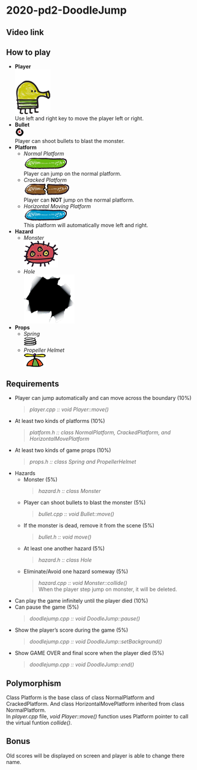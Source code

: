 # 2020-pd2-DoodleJump

## Video link
## How to play
- **Player**  
  ![Player](/images/player_Right.png "/images/player_Right.png")  
  Use left and right key to move the player left or right.
- **Bullet**  
  ![Bullet](/images/bullet.png "/images/bullet.png")  
  Player can shoot bullets to blast the monster.
- **Platform**
  - *Normal Platform*  
    ![Normal Platform](/images/Normal_Platform.png "/images/Normal_Platform.png ")  
    Player can jump on the normal platform.  
  - *Cracked Platform*  
    ![Cracked Platform](/images/Cracked_Platform1.png "/images/Cracked_Platform1.png")  
    Player can **NOT** jump on the normal platform.
  - *Horizontal Moving Platform*  
    ![Horizontal Moving Platform](/images/Horiziontal_Move_Platform.png "/images/Horiziontal_Move_Platform.png")  
    This platform will automatically move left and right.
- **Hazard**
  - *Monster*  
    ![Monster](/images/monster1.png "/images/monster1.png")  
  - *Hole*  
    ![Hole](/images/hole.png "/images/hole.png")
- **Props**
  - *Spring*  
    ![Spring](/images/spring.png "/images/spring.png")
  - *Propeller Helmet*  
    ![Propeller Helmet](/images/propellerHelmet.png "/images/propellerHelmet.png")  
## Requirements
- Player can jump automatically and can move across the boundary (10%)  
  > *player.cpp :: void Player::move()*
- At least two kinds of platforms (10%)  
  > *platform.h :: class NormalPlatform, CrackedPlatform, and HorizontalMovePlatform*
- At least two kinds of game props (10%)  
  > *props.h :: class Spring and PropellerHelmet*
- Hazards  
  - Monster (5%)  
    > *hazard.h :: class Monster*
  - Player can shoot bullets to blast the monster (5%)  
    > *bullet.cpp :: void Bullet::move()*
  - If the monster is dead, remove it from the scene (5%)  
    > *bullet.h :: void move()*
  - At least one another hazard (5%)  
    > *hazard.h :: class Hole*
  - Eliminate/Avoid one hazard someway (5%)  
    > *hazard.cpp :: void Monster::collide()*  
    > When the player step jump on monster, it will be deleted.
- Can play the game infinitely until the player died (10%)  
- Can pause the game (5%)  
  > *doodlejump.cpp :: void DoodleJump::pause()*  
- Show the player’s score during the game (5%)  
  > *doodlejump.cpp :: void DoodleJump::setBackground()*  
- Show GAME OVER and final score when the player died (5%)  
  > *doodlejump.cpp :: void DoodleJump::end()*  
## Polymorphism
Class Platform is the base class of class NormalPlatform and CrackedPlatform. And class HorizontalMovePlatform inherited from class NormalPlatform.  
In *player.cpp* file, *void Player::move()* function uses Platform pointer to call the virtual funtion *collide()*.
## Bonus
Old scores will be displayed on screen and player is able to change there name.
